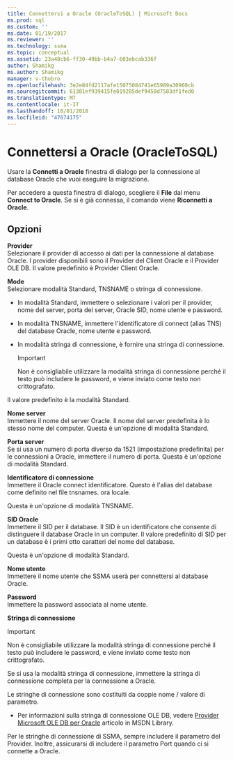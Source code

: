 ```yaml
---
title: Connettersi a Oracle (OracleToSQL) | Microsoft Docs
ms.prod: sql
ms.custom: ''
ms.date: 01/19/2017
ms.reviewer: ''
ms.technology: ssma
ms.topic: conceptual
ms.assetid: 23a48cb6-ff30-49bb-b4a7-603ebcab336f
author: Shamikg
ms.author: Shamikg
manager: v-thobro
ms.openlocfilehash: 3e2e84fd2117afe15075084741e65989a30960cb
ms.sourcegitcommit: 61381ef939415fe019285def9450d7583df1fed0
ms.translationtype: MT
ms.contentlocale: it-IT
ms.lasthandoff: 10/01/2018
ms.locfileid: "47674175"
---
```

# <a name="connect-to-oracle-oracletosql"></a>Connettersi a Oracle (OracleToSQL)
Usare la **Connetti a Oracle** finestra di dialogo per la connessione al database Oracle che vuoi eseguire la migrazione.  
  
Per accedere a questa finestra di dialogo, scegliere il **File** dal menu **Connect to Oracle**. Se si è già connessa, il comando viene **Riconnetti a Oracle**.  
  
## <a name="options"></a>Opzioni  
**Provider**  
Selezionare il provider di accesso ai dati per la connessione al database Oracle. I provider disponibili sono il Provider del Client Oracle e il Provider OLE DB. Il valore predefinito è Provider Client Oracle.  
  
**Mode**  
Selezionare modalità Standard, TNSNAME o stringa di connessione.  
  
-   In modalità Standard, immettere o selezionare i valori per il provider, nome del server, porta del server, Oracle SID, nome utente e password.  
  
-   In modalità TNSNAME, immettere l'identificatore di connect (alias TNS) del database Oracle, nome utente e password.  
  
-   In modalità stringa di connessione, è fornire una stringa di connessione.  
  
    > [!IMPORTANT]  
    > Non è consigliabile utilizzare la modalità stringa di connessione perché il testo può includere le password, e viene inviato come testo non crittografato.  
  
Il valore predefinito è la modalità Standard.  
  
**Nome server**  
Immettere il nome del server Oracle. Il nome del server predefinita è lo stesso nome del computer. Questa è un'opzione di modalità Standard.  
  
**Porta server**  
Se si usa un numero di porta diverso da 1521 (impostazione predefinita) per le connessioni a Oracle, immettere il numero di porta. Questa è un'opzione di modalità Standard.  
  
**Identificatore di connessione**  
Immettere il Oracle connect identificatore. Questo è l'alias del database come definito nel file tnsnames. ora locale.  
  
Questa è un'opzione di modalità TNSNAME.  
  
**SID Oracle**  
Immettere il SID per il database. Il SID è un identificatore che consente di distinguere il database Oracle in un computer. Il valore predefinito di SID per un database è i primi otto caratteri del nome del database.  
  
Questa è un'opzione di modalità Standard.  
  
**Nome utente**  
Immettere il nome utente che SSMA userà per connettersi al database Oracle.  
  
**Password**  
Immettere la password associata al nome utente.  
  
**Stringa di connessione**  
> [!IMPORTANT]  
> Non è consigliabile utilizzare la modalità stringa di connessione perché il testo può includere le password, e viene inviato come testo non crittografato.  
  
Se si usa la modalità stringa di connessione, immettere la stringa di connessione completa per la connessione a Oracle.  
  
Le stringhe di connessione sono costituiti da coppie nome / valore di parametro.  
  
-   Per informazioni sulla stringa di connessione OLE DB, vedere [Provider Microsoft OLE DB per Oracle](http://go.microsoft.com/fwlink/?LinkId=85640) articolo in MSDN Library.  
  
Per le stringhe di connessione di SSMA, sempre includere il parametro del Provider. Inoltre, assicurarsi di includere il parametro Port quando ci si connette a Oracle.  
  
